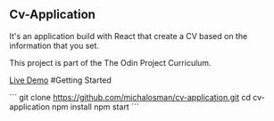 ## Cv-Application

It's an application build with React that create a CV based on the information that you set.<br />

This project is part of the The Odin Project Curriculum.<br />

[Live Demo]()
#Getting Started

´´´
  git clone https://github.com/michalosman/cv-application.git
  cd cv-application
  npm install
  npm start
´´´